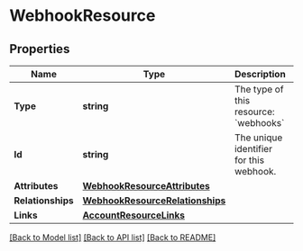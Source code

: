 # WebhookResource

## Properties

Name | Type | Description | Notes
------------ | ------------- | ------------- | -------------
**Type** | **string** | The type of this resource: &#x60;webhooks&#x60; | 
**Id** | **string** | The unique identifier for this webhook.  | 
**Attributes** | [**WebhookResourceAttributes**](WebhookResource_attributes.md) |  | 
**Relationships** | [**WebhookResourceRelationships**](WebhookResource_relationships.md) |  | 
**Links** | [**AccountResourceLinks**](AccountResource_links.md) |  | [optional] 

[[Back to Model list]](../README.md#documentation-for-models) [[Back to API list]](../README.md#documentation-for-api-endpoints) [[Back to README]](../README.md)


